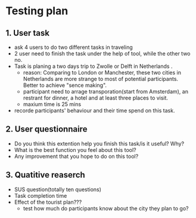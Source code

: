 # Testing plan
## 1. User task
- ask 4 users to do two different tasks in traveling
- 2 user need to finish the task under the help of tool, while the other two no.
- Task is planing a two days trip to Zwolle or Delft in Netherlands .
    - reason: Comparing to London or Manchester, these two cities in Netherlands are more strange to most of potential participants. Better to achieve "sence making".
    - participant need to arrage transporation(start from Amsterdam), an restrant for dinner, a hotel and at least three places to visit.
    - maxium time is 25 mins
- recorde participants' behaviour and their time spend on this task.
## 2. User questionnaire
- Do you think this extention help you finish this task/is it useful? Why?
- What is the best function you feel about this tool?
- Any improvement that you hope to do on this tool?
## 3. Quatitive reaserch
- SUS question(totally ten questions)
- Task completion time
- Effect of the tourist plan???
    - test how much do participants know about the city they plan to go?


